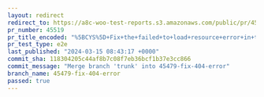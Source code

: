 ```yaml
---
layout: redirect
redirect_to: https://a8c-woo-test-reports.s3.amazonaws.com/public/pr/45519/e2e/index.html
pr_number: 45519
pr_title_encoded: "%5BCYS%5D+Fix+the+failed+to+load+resource+error+in+the+CYS+whenever+the+current+active+theme+is+not+TT4+"
pr_test_type: e2e
last_published: "2024-03-15 08:43:17 +0000"
commit_sha: 118304205c44af8b7c08f7eb36bcf1b37e3cc866
commit_message: "Merge branch 'trunk' into 45479-fix-404-error"
branch_name: 45479-fix-404-error
passed: true
---
```

